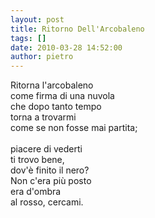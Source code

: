 ```yaml
---
layout: post
title: Ritorno Dell'Arcobaleno
tags: []
date: 2010-03-28 14:52:00
author: pietro
---
```

Ritorna l'arcobaleno<br/>come firma di una nuvola<br/>che dopo tanto tempo<br/>torna a trovarmi<br/>come se non fosse mai partita;<br/><br/>piacere di vederti<br/>ti trovo bene,<br/>dov'è finito il nero?<br/>Non c'era più posto<br/>era d'ombra<br/>al rosso, cercami.

